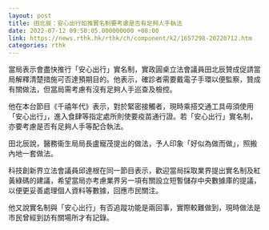 ```yaml
---
layout: post
title: 田北辰：安心出行如推實名制要考慮是否有足夠人手執法
date: 2022-07-12 09:50:05.000000000 +08:00
link: https://news.rthk.hk/rthk/ch/component/k2/1657298-20220712.htm
categories: rthk
---
```


當局表示會盡快推行「安心出行」實名制，實政圓桌立法會議員田北辰贊成促請當局解釋清楚措施可否達預期目的。他表示，確診者需要戴電子手環以便監察，贊成有關做法，但當局需考慮有沒有足夠人手巡查及檢控。

他在本台節目《千禧年代》表示，對於緊密接觸者，現時乘搭交通工具毋須使用「安心出行」，進入食肆等指定處所則使要疫苗通行證。若「安心出行」實名制，亦要考慮是否有足夠人手等配合執法。

田北辰說，醫務衞生局局長盧寵茂提出的做法，予人印象「好似為做而做」，照搬內地一套做法。

科技創新界立法會議員邱達根在同一節目表示，歡迎當局採取業界提出實名制及紅黃綠碼的建議，希望當局亦考慮業界另一項有關設立短暫儲存中央數據庫的提議，以便更妥善處理個人資料等數據，回應市民關注。

他又說實名制與「安心出行」有否追蹤功能是兩回事，實際較難做到，現時做法是市民曾經到訪有關場所才有記錄。
